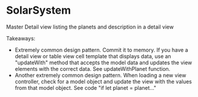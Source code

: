 # SolarSystem
Master Detail view listing the planets and description in a detail view

Takeaways:
- Extremely common design pattern. Commit it to memory. If you have a detail view or table view cell template that displays data, use an "updateWith" method that accepts the model data and updates the view elements with the correct data. See updateWithPlanet function.
- Another extremely common design pattern. When loading a new view controller, check for a model object and update the view with the values from that model object. See code "if let planet = planet..." 
  


